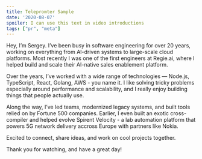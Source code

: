 ```yaml
---
title: Telepromter Sample
date: '2020-08-07'
spoiler: I can use this text in video introductions
tags: ["pr", "meta"]
---
```


Hey, I’m Sergey. I’ve been busy in software engineering for over 20 years, working on everything from AI-driven systems to large-scale cloud platforms. Most recently I was one of the first engineers at Regie.ai, where I helped build and scale their AI-native sales enablement platform.

Over the years, I’ve worked with a wide range of technologies — Node.js, TypeScript, React, Golang, AWS - you name it. I like solving tricky problems especially around performance and scalability, and I really enjoy building things that people actually use.

Along the way, I’ve led teams, modernized legacy systems, and built tools relied on by Fortune 500 companies. Earlier, I even built an exotic cross-compiler and helped evolve Spirent Velocity - a lab automation platform that powers 5G network delivery accross Europe with partners like Nokia.

Excited to connect, share ideas, and work on cool projects together.

Thank you for watching, and have a great day!
